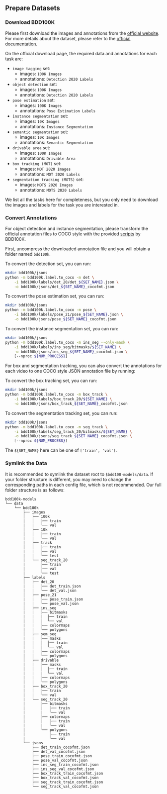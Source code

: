 ## Prepare Datasets

### Download BDD100K
Please first download the images and annotations from the [official website](https://bdd-data.berkeley.edu/).
For more details about the dataset, please refer to the [official documentation](https://doc.bdd100k.com/download.html).

On the official download page, the required data and annotations for each task are:

- `image tagging` set:
  - images: `100K Images`
  - annotations: `Detection 2020 Labels`
- `object detection` set:
  - images: `100K Images`
  - annotations: `Detection 2020 Labels`
- `pose estimation` set:
  - images: `100K Images`
  - annotations: `Pose Estimation Labels`
- `instance segmentation` set:
  - images: `10K Images`
  - annotations: `Instance Segmentation`
- `semantic segmentation` set:
  - images: `10K Images`
  - annotations: `Semantic Segmentation`
- `drivable area` set:
  - images: `100K Images`
  - annotations: `Drivable Area`
- `box tracking (MOT)` set:
  - images: `MOT 2020 Images`
  - annotations: `MOT 2020 Labels`
- `segmentation tracking (MOTS)` set:
  - images: `MOTS 2020 Images`
  - annotations: `MOTS 2020 Labels`

We list all the tasks here for completeness, but you only need to download the images and labels for the task you are interested in.

### Convert Annotations

For object detection and instance segmentation, please transform the official annotation files to COCO style with the provided [scripts](https://doc.bdd100k.com/format.html#to-coco) by BDD100K.

First, uncompress the downloaded annotation file and you will obtain a folder named `bdd100k`.

To convert the detection set, you can run:
```bash
mkdir bdd100k/jsons
python -m bdd100k.label.to_coco -m det \
    -i bdd100k/labels/det_20/det_${SET_NAME}.json \
    -o bdd100k/jsons/det_${SET_NAME}_cocofmt.json
```

To convert the pose estimation set, you can run:
```bash
mkdir bdd100k/jsons
python -m bdd100k.label.to_coco -m pose \
    -i bdd100k/labels/pose_21/pose_${SET_NAME}.json \
    -o bdd100k/jsons/pose_${SET_NAME}_cocofmt.json
```

To convert the instance segmentation set, you can run:
```bash
mkdir bdd100k/jsons
python -m bdd100k.label.to_coco -m ins_seg --only-mask \
    -i bdd100k/labels/ins_seg/bitmasks/${SET_NAME} \
    -o bdd100k/jsons/ins_seg_${SET_NAME}_cocofmt.json \
    [--nproc ${NUM_PROCESS}]
```

For box and segmentation tracking, you can also convert the annotations for each video to one COCO style JSON annotation file by running:

To convert the box tracking set, you can run:
```bash
mkdir bdd100k/jsons
python -m bdd100k.label.to_coco -m box_track \
    -i bdd100k/labels/box_track_20/${SET_NAME} \
    -o bdd100k/jsons/box_track_${SET_NAME}_cocofmt.json
```

To convert the segmentation tracking set, you can run:
```bash
mkdir bdd100k/jsons
python -m bdd100k.label.to_coco -m seg_track \
    -i bdd100k/labels/seg_track_20/bitmasks/${SET_NAME} \
    -o bdd100k/jsons/seg_track_${SET_NAME}_cocofmt.json \
    [--nproc ${NUM_PROCESS}]
```

The `${SET_NAME}` here can be one of `['train', 'val']`.

### Symlink the Data

It is recommended to symlink the dataset root to `$bdd100-models/data`.
If your folder structure is different, you may need to change the corresponding paths in each config file, which is not recommended.
Our full folder structure is as follows:

```
bdd100k-models
└── data
    └── bdd100k
        ├── images
        │   ├── 100k
        |   |   ├── train
        |   |   └── val
        │   ├── 10k
        |   |   ├── train
        |   |   └── val
        |   ├── track
        |   |   ├── train
        |   |   ├── val
        |   |   └── test
        |   └── seg_track_20
        |       ├── train
        |       ├── val
        |       └── test
        ├── labels
        │   ├── det_20
        |   |   ├── det_train.json
        |   |   └── det_val.json
        │   ├── pose_21
        |   |   ├── pose_train.json
        |   |   └── pose_val.json
        │   ├── ins_seg
        |   |   ├── bitmasks
        |   |   |  ├── train
        |   |   |  └── val
        |   |   ├── colormaps
        |   |   └── polygons
        │   ├── sem_seg
        |   |   ├── masks
        |   |   |  ├── train
        |   |   |  └── val
        |   |   ├── colormaps
        |   |   └── polygons
        │   ├── drivable
        |   |   ├── masks
        |   |   |  ├── train
        |   |   |  └── val
        |   |   ├── colormaps
        |   |   └── polygons
        |   ├── box_track_20
        |   |   ├── train
        |   |   └── val
        |   └── seg_track_20
        |       ├── bitmasks
        |       |   ├── train
        |       |   └── val
        |       ├── colormaps
        |       |   ├── train
        |       |   └── val
        |       └── polygons
        |           ├── train
        |           └── val
        └── jsons
            ├── det_train_cocofmt.json
            ├── det_val_cocofmt.json
            ├── pose_train_cocofmt.json
            ├── pose_val_cocofmt.json
            ├── ins_seg_train_cocofmt.json
            ├── ins_seg_val_cocofmt.json
            ├── box_track_train_cocofmt.json
            ├── box_track_val_cocofmt.json
            ├── seg_track_train_cocofmt.json
            └── seg_track_val_cocofmt.json
```
